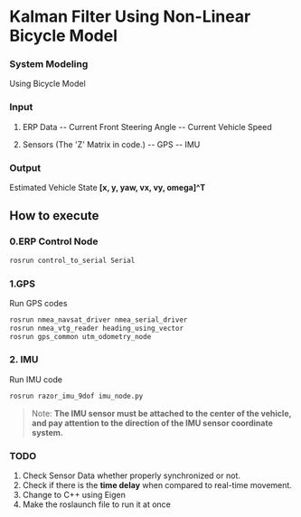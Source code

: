 # Kalman Filter Using Non-Linear Bicycle Model
### System Modeling
Using Bicycle Model
### Input
1. ERP Data
 -- Current Front Steering Angle
 -- Current Vehicle Speed

2. Sensors (The 'Z' Matrix in code.)
-- GPS
-- IMU

### Output
Estimated Vehicle State 
**[x, y, yaw, vx, vy, omega]^T**

## How to execute
### 0.ERP Control Node
```sh
rosrun control_to_serial Serial
```
###  1.GPS
Run GPS codes
```sh
rosrun nmea_navsat_driver nmea_serial_driver
rosrun nmea_vtg_reader heading_using_vector
rosrun gps_common utm_odometry_node
```
### 2. IMU

Run IMU code
```sh
rosrun razor_imu_9dof imu_node.py
```
> Note: **The IMU sensor must be attached to the center of the vehicle, and pay attention to the direction of the IMU sensor coordinate system.**
### TODO
1. Check Sensor Data whether properly synchronized or not.
2. Check if there is the **time delay** when compared to real-time movement.
3. Change to C++ using Eigen
4. Make the roslaunch file to run it at once 
 
